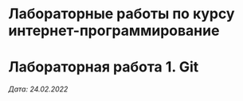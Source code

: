 # Лабораторные работы по курсу интернет-программирование

# Лабораторная работа 1. Git

*Дата: 24.02.2022* 